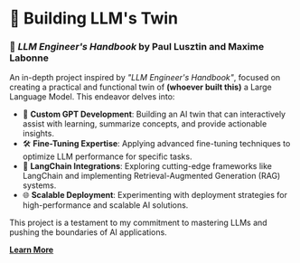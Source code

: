 
# 🚀 Building LLM's Twin
### 📖 *LLM Engineer's Handbook* by Paul Lusztin and Maxime Labonne

An in-depth project inspired by *"LLM Engineer's Handbook"*, focused on creating a practical and functional twin of **(whoever built this)** a Large Language Model. This endeavor delves into:

- 🧠 **Custom GPT Development**: Building an AI twin that can interactively assist with learning, summarize concepts, and provide actionable insights.
- 🛠️ **Fine-Tuning Expertise**: Applying advanced fine-tuning techniques to optimize LLM performance for specific tasks.
- 🔗 **LangChain Integrations**: Exploring cutting-edge frameworks like LangChain and implementing Retrieval-Augmented Generation (RAG) systems.
- 🌐 **Scalable Deployment**: Experimenting with deployment strategies for high-performance and scalable AI solutions.

This project is a testament to my commitment to mastering LLMs and pushing the boundaries of AI applications.

**[Learn More](#)**
